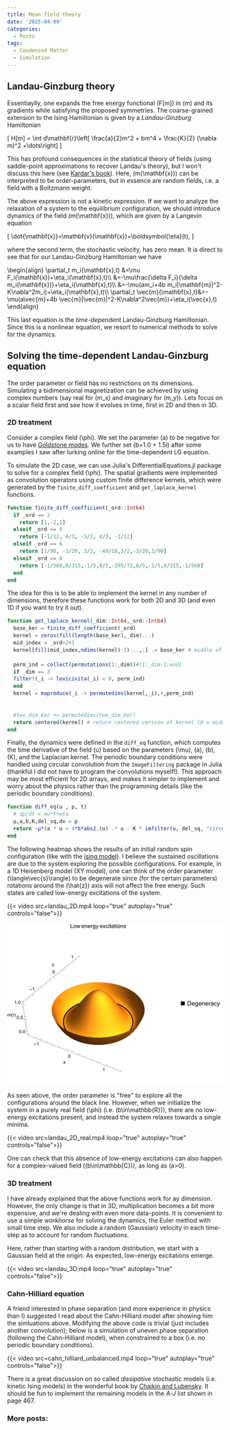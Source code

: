 ```yaml
---
title: Mean field theory
date: '2025-04-09'
categories:
  - Posts
tags:
  - Condensed Matter
  - Simulation
---
```


## Landau-Ginzburg theory

Essentiaylly, one expands the free energy functional \(F[m]\) in \(m\) and its 
gradients while satisfying the proposed symmetries. The coarse-grained extension
to the Ising Hamiltonian is given by a *Landau-Ginzburg* Hamiltonian

\[
  H[m] = \int d\mathbf{r}\left[ \frac{a}{2}m^2 + bm^4 + \frac{K}{2} (\nabla m)^2 +\dots\right]
\]

This has profound consequences in the statistical theory of fields (using 
saddle-point approximations to recover Landau's theory), 
but I won't discuss this here (see [Kardar's book](https://www.cambridge.org/core/books/statistical-physics-of-fields/06F49D11030FB3108683F413269DE945)). 
Here, \(m(\mathbf{x})\) can be interpreted to be order-parameters, but in essence
are random fields, i.e. a field with a Boltzmann weight. 

The above expression is not a kinetic expression. If we want to analyze the relaxation
of a system to the equilibrium configuration, we should introduce dynamics of the 
field \(m(\mathbf{x})\), which are given by a Langevin equation

\[
  \dot{\mathbf{x}}=\mathbf{v}(\mathbf{x})+\boldsymbol{\eta}(t),
\]

where the second term, the stochastic velocity, has zero mean. It is direct to see
that for our Landau-Ginzburg Hamiltonian we have

\begin{align}
 \partial_t m_i(\mathbf{x},t) &=\mu F_i(\mathbf{x})+\eta_i(\mathbf{x},t)\\\\
                              &=-\mu\frac{\delta F_i}{\delta m_i(\mathbf{x})}+\eta_i(\mathbf{x},t)\\\\
                              &=-\mu(am_i+4b m_i|\mathbf{m}|^2-K\nabla^2m_i)+\eta_i(\mathbf{x},t)\\\\
  \partial_t \vec{m}(\mathbf{x},t)&=-\mu(a\vec{m}+4b \vec{m}|\vec{m}|^2-K\nabla^2\vec{m})+\eta_i(\vec{x},t)
\end{align}

This last equation is the *time-dependent* Landau-Ginzburg Hamiltonian. Since this
is a nonlinear equation, we resort to numerical methods to solve for the dynamics.

## Solving the time-dependent Landau-Ginzburg equation

The order parameter or field has no restrictions on its dimensions. Simulating a
bidimensional magnetization can be achieved by using complex numbers (say real for
\(m_x\) and imaginary for \(m_y\)). Lets focus on a scalar field first and see how 
it evolves in time, first in 2D and then in 3D.

### 2D treatment

Consider a complex field \(\phi\). We set the parameter \(a\) to be negative for us to have [Goldstone modes](https://en.wikipedia.org/wiki/Spontaneous_symmetry_breaking#A_pedagogical_example:_the_Mexican_hat_potential). We further set \(b=1.0 + 1.5i\) after some examples I saw after lurking online for the time-dependent LG equation.


To simulate the 2D case, we can use Julia's DifferentialEquations.jl package to solve for a complex field \(\phi\). The spatial gradients were implemented as convolution operators using custom finite difference kernels, which were generated by the `finite_diff_coefficient` and `get_laplace_kernel` functions. 


```julia
function finite_diff_coefficient(_ord::Int64)
  if _ord == 2
    return [1,-2,1]
  elseif _ord == 4
    return [-1/12, 4/3, -5/2, 4/3, -1/12]
  elseif _ord == 6
    return [1/90, -3/20, 3/2, -49/18,3/2,-3/20,1/90]
  elseif _ord == 8
    return [-1/560,8/315,-1/5,8/5,-205/72,8/5,-1/5,8/315,-1/560]
  end
end
```

The idea for this is to be able to implement the kernel in any number of dimensions, therefore these functions work for both 2D and 3D (and even 1D if you want to try it out).
```julia
function get_laplace_kernel(_dim::Int64,_ord::Int64)
  base_ker = finite_diff_coefficient(_ord)
  kernel = zeros(fill(length(base_ker),_dim)...)
  mid_index = _ord÷2+1
  kernel[fill(mid_index,ndims(kernel)-1)...,:] .= base_ker # middle of middles
  
  perm_ind = collect(permutations(1:_dim))#[1:_dim-1:end]
  if _dim == 3
  filter!(_i -> levicivita(_i) < 0, perm_ind)
  end
  kernel = mapreduce(_i -> permutedims(kernel,_i),+,perm_ind)
  

  #two_dim_ker += permutedims(two_dim_ker)
  return centered(kernel) # return centered version of kernel (0 = middle)
end
```
Finally, the dynamics were defined in the `diff_eq` function, which computes the time derivative of the field \(u\) based on the parameters \(\mu\), \(a\), \(b\), \(K\), and the Laplacian kernel. The periodic boundary conditions were handled using circular convolution from the `ImageFiltering` package in Julia (thankful I did not have to program the convolutions myself!). This approach may be most efficient for 2D arrays, and makes it simpler to implement and worry about the physics rather than the programming details (like the periodic boundary conditions).

```julia
function diff_eq(u , p, t)
  # dp/dt = mu*F+eta
  μ,a,b,K,del_sq,dx = p
  return -μ*(a * u + 4*b*abs2.(u) .* u - K * imfilter(u, del_sq, "circular") / dx^2) # periodic boudnary conditions
end
```

The following heatmap shows the results of an initial random spin configuration (like with the [ising model](../../posts/ising)). I believe the sustained oscillations are due to the system exploring the possible configurations. For example, in a 1D Heisenberg model (XY model), one can think of the order parameter \(\langle\vec{s}\rangle\) to be degenerate since (for the certain parameters) rotations around the \(\hat{z}\) axis will not affect the free energy. Such states are called low-energy excitations of the system.

{{< video src=landau_2D.mp4 loop="true" autoplay="true" controls="false">}}

![Sombrero](sombrero.svg)

As seen above, the order parameter is "free" to explore all the configurations around the black line. However, when we initialize the system in a purely real field \(\phi\) (i.e. \(b\in\mathbb{R}\)), there are no low-energy excitations present, and instead the system relaxes towards a single minima.

{{< video src=landau_2D_real.mp4 loop="true" autoplay="true" controls="false">}}

One can check that this absence of low-energy excitations can also happen for a complex-valued field (\(b\in\mathbb{C}\)), as long as \(a>0\).

### 3D treatment

I have already explained that the above functions work for ay dimension. However, the only change is that in 3D,
multiplication becomes a bit more expensive, and we're dealing with even more data-points. It is convenient to use 
a simple *workhorse* for solving the dynamics, the Euler method with small time step. We also include a random (Gaussian)
velocity in each time-step as to account for random fluctuations. 

Here, rather than starting with a random distribution, we start with a Gaussian field at the origin. As expected, low-energy excitations emerge.

{{< video src=landau_3D.mp4 loop="true" autoplay="true" controls="false">}}

### Cahn-Hilliard equation

A friend interested in phase separation (and more experience in physics than I) suggested I read about the Cahn-Hilliard model after showing him the simluations above. Modifying the above code is trivial (just includes another convolution); below is a simulation of uneven phase separation (following the Cahn-Hilliard model), when constrained to a box (i.e. no periodic boundary conditions).

{{< video src=cahn_hilliard_unbalanced.mp4 loop="true" autoplay="true" controls="false">}}

There is a great discussion on so called *dissipative* stochastic models (i.e. kinetic Ising models) in the wonderful book by [Chaikin and Lubensky](https://www.cambridge.org/core/books/principles-of-condensed-matter-physics/70C3D677A9B5BEC4A77CBBD0A8A23E64). It should be fun to implement the remaining models in the *A-J* list shown in page 467.

### More posts:
